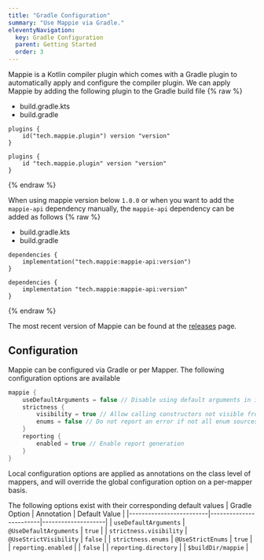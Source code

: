 ```yaml
---
title: "Gradle Configuration"
summary: "Use Mappie via Gradle."
eleventyNavigation:
  key: Gradle Configuration
  parent: Getting Started
  order: 3
---
```


Mappie is a Kotlin compiler plugin which comes with a Gradle plugin to automatically apply and configure the compiler 
plugin. We can apply Mappie by adding the following plugin to the Gradle build file
{% raw %}
<div class="nav-container">
    <ul class="nav">
        <li class="active"><a data-id="kotlin">build.gradle.kts</a></li>
        <li><a data-id="groovy">build.gradle</a></li>
    </ul>
    <div class="tab-content">
        <div class="tab-pane active" data-id="kotlin">
            <pre><code class="language-kotlin">plugins {
    id("tech.mappie.plugin") version "version"
}</code></pre>
        </div>
        <div class="tab-pane" data-id="groovy">
            <pre><code class="language-groovy">plugins {
    id "tech.mappie.plugin" version "version"
}</code></pre>
        </div>
    </div>
    </div>
{% endraw %}

When using mappie version below `1.0.0` or when you want to add the `mappie-api` dependency manually, 
the `mappie-api` dependency can be added as follows
{% raw %}
<div class="nav-container">
    <ul class="nav">
        <li class="active"><a data-id="kotlin">build.gradle.kts</a></li>
        <li><a data-id="groovy">build.gradle</a></li>
    </ul>
    <div class="tab-content">
        <div class="tab-pane active" data-id="kotlin">
            <pre><code class="language-kotlin">dependencies {
    implementation("tech.mappie:mappie-api:version")
}</code></pre>
        </div>
        <div class="tab-pane" data-id="groovy">
            <pre><code class="language-groovy">dependencies {
    implementation "tech.mappie:mappie-api:version"
}</code></pre>
        </div>
    </div>
    </div>
{% endraw %}

The most recent version of Mappie can be found at the [releases](https://github.com/Mr-Mappie/mappie/releases) page.

## Configuration

Mappie can be configured via Gradle or per Mapper. The following configuration options are available
```kotlin
mappie {
    useDefaultArguments = false // Disable using default arguments in implicit mappings
    strictness {
        visibility = true // Allow calling constructors not visible from the calling scope
        enums = false // Do not report an error if not all enum sources are mapped 
    }
    reporting {
        enabled = true // Enable report generation
    }
}
```

Local configuration options are applied as annotations on the class level of mappers, and will override the global
configuration option on a per-mapper basis.

The following options exist with their corresponding default values
| Gradle Option           | Annotation             | Default Value      |
|-------------------------|------------------------|--------------------|
| `useDefaultArguments`   | `@UseDefaultArguments` | `true`             |
| `strictness.visibility` | `@UseStrictVisibility` | `false`            |
| `strictness.enums`      | `@UseStrictEnums`      | `true`             |
| `reporting.enabled`     |                        | `false`            |
| `reporting.directory`   |                        | `$buildDir/mappie` |
